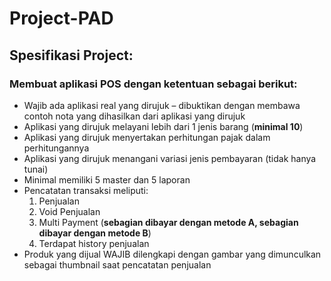 # Project-PAD

## Spesifikasi Project:
### Membuat aplikasi POS dengan ketentuan sebagai berikut:
- Wajib ada aplikasi real yang dirujuk – dibuktikan dengan membawa contoh nota yang dihasilkan dari aplikasi yang dirujuk
- Aplikasi yang dirujuk melayani lebih dari 1 jenis barang  (__minimal 10__)
- Aplikasi yang dirujuk menyertakan perhitungan pajak dalam perhitungannya
- Aplikasi yang dirujuk menangani variasi jenis pembayaran (tidak hanya tunai)
- Minimal memiliki 5 master dan 5 laporan
- Pencatatan transaksi meliputi:
    1. Penjualan
    2. Void Penjualan
    3. Multi Payment (__sebagian dibayar dengan metode A, sebagian dibayar dengan metode B__)
    4. Terdapat history penjualan   
- Produk yang dijual WAJIB dilengkapi dengan gambar yang dimunculkan sebagai thumbnail saat pencatatan penjualan